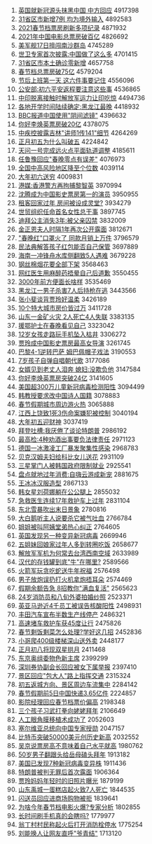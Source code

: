 1. [英国就新冠源头抹黑中国 中方回应](http://www.baidu.com/baidu?cl=3&tn=SE_baiduhomet8_jmjb7mjw&rsv_dl=fyb_top&fr=top1000&wd=%D3%A2%B9%FA%BE%CD%D0%C2%B9%DA%D4%B4%CD%B7%C4%A8%BA%DA%D6%D0%B9%FA%20%D6%D0%B7%BD%BB%D8%D3%A6) 4917398
1. [31省区市新增7例 均为境外输入](http://www.baidu.com/baidu?cl=3&tn=SE_baiduhomet8_jmjb7mjw&rsv_dl=fyb_top&fr=top1000&wd=31%CA%A1%C7%F8%CA%D0%D0%C2%D4%F67%C0%FD%20%BE%F9%CE%AA%BE%B3%CD%E2%CA%E4%C8%EB) 4892583
1. [2021春节档票房刷新多项纪录](http://www.baidu.com/baidu?cl=3&tn=SE_baiduhomet8_jmjb7mjw&rsv_dl=fyb_top&fr=top1000&wd=2021%B4%BA%BD%DA%B5%B5%C6%B1%B7%BF%CB%A2%D0%C2%B6%E0%CF%EE%BC%CD%C2%BC) 4871932
1. [2021年中国电影总票房破百亿](http://www.baidu.com/baidu?cl=3&tn=SE_baiduhomet8_jmjb7mjw&rsv_dl=fyb_top&fr=top1000&wd=2021%C4%EA%D6%D0%B9%FA%B5%E7%D3%B0%D7%DC%C6%B1%B7%BF%C6%C6%B0%D9%D2%DA) 4826692
1. [美军舰17日擅闯南沙群岛](http://www.baidu.com/baidu?cl=3&tn=SE_baiduhomet8_jmjb7mjw&rsv_dl=fyb_top&fr=top1000&wd=%C3%C0%BE%FC%BD%A217%C8%D5%C9%C3%B4%B3%C4%CF%C9%B3%C8%BA%B5%BA) 4745289
1. [世卫专家首次披露:中国做了这么多](http://www.baidu.com/baidu?cl=3&tn=SE_baiduhomet8_jmjb7mjw&rsv_dl=fyb_top&fr=top1000&wd=%CA%C0%CE%C0%D7%A8%BC%D2%CA%D7%B4%CE%C5%FB%C2%B6%3A%D6%D0%B9%FA%D7%F6%C1%CB%D5%E2%C3%B4%B6%E0) 4701415
1. [31省区市本土确诊零新增](http://www.baidu.com/baidu?cl=3&tn=SE_baiduhomet8_jmjb7mjw&rsv_dl=fyb_top&fr=top1000&wd=31%CA%A1%C7%F8%CA%D0%B1%BE%CD%C1%C8%B7%D5%EF%C1%E3%D0%C2%D4%F6) 4657758
1. [春节档总票房破75亿](http://www.baidu.com/baidu?cl=3&tn=SE_baiduhomet8_jmjb7mjw&rsv_dl=fyb_top&fr=top1000&wd=%B4%BA%BD%DA%B5%B5%D7%DC%C6%B1%B7%BF%C6%C675%D2%DA) 4579204
1. [节后上班第一天 这六件事要记住](http://www.baidu.com/baidu?cl=3&tn=SE_baiduhomet8_jmjb7mjw&rsv_dl=fyb_top&fr=top1000&wd=%BD%DA%BA%F3%C9%CF%B0%E0%B5%DA%D2%BB%CC%EC%20%D5%E2%C1%F9%BC%FE%CA%C2%D2%AA%BC%C7%D7%A1) 4556096
1. [公安部:初六平安返程要注意这些事](http://www.baidu.com/baidu?cl=3&tn=SE_baiduhomet8_jmjb7mjw&rsv_dl=fyb_top&fr=top1000&wd=%B9%AB%B0%B2%B2%BF%3A%B3%F5%C1%F9%C6%BD%B0%B2%B7%B5%B3%CC%D2%AA%D7%A2%D2%E2%D5%E2%D0%A9%CA%C2) 4536865
1. [中印脱离接触时解放军运力让印吃惊](http://www.baidu.com/baidu?cl=3&tn=SE_baiduhomet8_jmjb7mjw&rsv_dl=fyb_top&fr=top1000&wd=%D6%D0%D3%A1%CD%D1%C0%EB%BD%D3%B4%A5%CA%B1%BD%E2%B7%C5%BE%FC%D4%CB%C1%A6%C8%C3%D3%A1%B3%D4%BE%AA) 4494736
1. [各地开学时间陆续确定:黑龙江最晚](http://www.baidu.com/baidu?cl=3&tn=SE_baiduhomet8_jmjb7mjw&rsv_dl=fyb_top&fr=top1000&wd=%B8%F7%B5%D8%BF%AA%D1%A7%CA%B1%BC%E4%C2%BD%D0%F8%C8%B7%B6%A8%3A%BA%DA%C1%FA%BD%AD%D7%EE%CD%ED) 4418932
1. [BBC报道中国使用"阴间滤镜"](http://www.baidu.com/baidu?cl=3&tn=SE_baiduhomet8_jmjb7mjw&rsv_dl=fyb_top&fr=top1000&wd=BBC%B1%A8%B5%C0%D6%D0%B9%FA%CA%B9%D3%C3%22%D2%F5%BC%E4%C2%CB%BE%B5%22) 4396632
1. [你好李焕英票房破20亿](http://www.baidu.com/baidu?cl=3&tn=SE_baiduhomet8_jmjb7mjw&rsv_dl=fyb_top&fr=top1000&wd=%C4%E3%BA%C3%C0%EE%BB%C0%D3%A2%C6%B1%B7%BF%C6%C620%D2%DA) 4378075
1. [中疾控披露吉林"讲师1传141"细节](http://www.baidu.com/baidu?cl=3&tn=SE_baiduhomet8_jmjb7mjw&rsv_dl=fyb_top&fr=top1000&wd=%D6%D0%BC%B2%BF%D8%C5%FB%C2%B6%BC%AA%C1%D6%22%BD%B2%CA%A61%B4%AB141%22%CF%B8%BD%DA) 4264269
1. [正月初五为什么叫破五](http://www.baidu.com/baidu?cl=3&tn=SE_baiduhomet8_jmjb7mjw&rsv_dl=fyb_top&fr=top1000&wd=%D5%FD%D4%C2%B3%F5%CE%E5%CE%AA%CA%B2%C3%B4%BD%D0%C6%C6%CE%E5) 4224842
1. [天问一号完成远火点平面轨道调整](http://www.baidu.com/baidu?cl=3&tn=SE_baiduhomet8_jmjb7mjw&rsv_dl=fyb_top&fr=top1000&wd=%CC%EC%CE%CA%D2%BB%BA%C5%CD%EA%B3%C9%D4%B6%BB%F0%B5%E3%C6%BD%C3%E6%B9%EC%B5%C0%B5%F7%D5%FB) 4185611
1. [任鲁豫回应"春晚零点有误差"](http://www.baidu.com/baidu?cl=3&tn=SE_baiduhomet8_jmjb7mjw&rsv_dl=fyb_top&fr=top1000&wd=%C8%CE%C2%B3%D4%A5%BB%D8%D3%A6%22%B4%BA%CD%ED%C1%E3%B5%E3%D3%D0%CE%F3%B2%EE%22) 4076973
1. [全国中高风险地区降至个位数](http://www.baidu.com/baidu?cl=3&tn=SE_baiduhomet8_jmjb7mjw&rsv_dl=fyb_top&fr=top1000&wd=%C8%AB%B9%FA%D6%D0%B8%DF%B7%E7%CF%D5%B5%D8%C7%F8%BD%B5%D6%C1%B8%F6%CE%BB%CA%FD) 4039114
1. [大年初六送穷](http://www.baidu.com/baidu?cl=3&tn=SE_baiduhomet8_jmjb7mjw&rsv_dl=fyb_top&fr=top1000&wd=%B4%F3%C4%EA%B3%F5%C1%F9%CB%CD%C7%EE) 4009831
1. [港媒:香港警方再拘捕黎智英](http://www.baidu.com/baidu?cl=3&tn=SE_baiduhomet8_jmjb7mjw&rsv_dl=fyb_top&fr=top1000&wd=%B8%DB%C3%BD%3A%CF%E3%B8%DB%BE%AF%B7%BD%D4%D9%BE%D0%B2%B6%C0%E8%D6%C7%D3%A2) 3970994
1. [沈腾成为中国影史票房第一的演员](http://www.baidu.com/baidu?cl=3&tn=SE_baiduhomet8_jmjb7mjw&rsv_dl=fyb_top&fr=top1000&wd=%C9%F2%CC%DA%B3%C9%CE%AA%D6%D0%B9%FA%D3%B0%CA%B7%C6%B1%B7%BF%B5%DA%D2%BB%B5%C4%D1%DD%D4%B1) 3950955
1. [租客回家过年 房间被设成灵堂?](http://www.baidu.com/baidu?cl=3&tn=SE_baiduhomet8_jmjb7mjw&rsv_dl=fyb_top&fr=top1000&wd=%D7%E2%BF%CD%BB%D8%BC%D2%B9%FD%C4%EA%20%B7%BF%BC%E4%B1%BB%C9%E8%B3%C9%C1%E9%CC%C3%3F) 3934279
1. [世贸组织任命首名女性总干事](http://www.baidu.com/baidu?cl=3&tn=SE_baiduhomet8_jmjb7mjw&rsv_dl=fyb_top&fr=top1000&wd=%CA%C0%C3%B3%D7%E9%D6%AF%C8%CE%C3%FC%CA%D7%C3%FB%C5%AE%D0%D4%D7%DC%B8%C9%CA%C2) 3897745
1. [迪拜公主消失3年:被父亲囚禁](http://www.baidu.com/baidu?cl=3&tn=SE_baiduhomet8_jmjb7mjw&rsv_dl=fyb_top&fr=top1000&wd=%B5%CF%B0%DD%B9%AB%D6%F7%CF%FB%CA%A73%C4%EA%3A%B1%BB%B8%B8%C7%D7%C7%F4%BD%FB) 3832009
1. [金正恩夫人时隔1年再次公开露面](http://www.baidu.com/baidu?cl=3&tn=SE_baiduhomet8_jmjb7mjw&rsv_dl=fyb_top&fr=top1000&wd=%BD%F0%D5%FD%B6%F7%B7%F2%C8%CB%CA%B1%B8%F41%C4%EA%D4%D9%B4%CE%B9%AB%BF%AA%C2%B6%C3%E6) 3812671
1. ["春晚红"口罩火了 同款月销上万件](http://www.baidu.com/baidu?cl=3&tn=SE_baiduhomet8_jmjb7mjw&rsv_dl=fyb_top&fr=top1000&wd=%22%B4%BA%CD%ED%BA%EC%22%BF%DA%D5%D6%BB%F0%C1%CB%20%CD%AC%BF%EE%D4%C2%CF%FA%C9%CF%CD%F2%BC%FE) 3796579
1. [民法典解答孩子红包能否自己保管](http://www.baidu.com/baidu?cl=3&tn=SE_baiduhomet8_jmjb7mjw&rsv_dl=fyb_top&fr=top1000&wd=%C3%F1%B7%A8%B5%E4%BD%E2%B4%F0%BA%A2%D7%D3%BA%EC%B0%FC%C4%DC%B7%F1%D7%D4%BC%BA%B1%A3%B9%DC) 3697889
1. [海南一冲锋舟水库侧翻致5人遇难](http://www.baidu.com/baidu?cl=3&tn=SE_baiduhomet8_jmjb7mjw&rsv_dl=fyb_top&fr=top1000&wd=%BA%A3%C4%CF%D2%BB%B3%E5%B7%E6%D6%DB%CB%AE%BF%E2%B2%E0%B7%AD%D6%C25%C8%CB%D3%F6%C4%D1) 3679228
1. [钢丝棉烟花要全部下架](http://www.baidu.com/baidu?cl=3&tn=SE_baiduhomet8_jmjb7mjw&rsv_dl=fyb_top&fr=top1000&wd=%B8%D6%CB%BF%C3%DE%D1%CC%BB%A8%D2%AA%C8%AB%B2%BF%CF%C2%BC%DC) 3568463
1. [网红医生用麻醉药捂晕自己后道歉](http://www.baidu.com/baidu?cl=3&tn=SE_baiduhomet8_jmjb7mjw&rsv_dl=fyb_top&fr=top1000&wd=%CD%F8%BA%EC%D2%BD%C9%FA%D3%C3%C2%E9%D7%ED%D2%A9%CE%E6%D4%CE%D7%D4%BC%BA%BA%F3%B5%C0%C7%B8) 3550455
1. [3000年前方便面长啥样](http://www.baidu.com/baidu?cl=3&tn=SE_baiduhomet8_jmjb7mjw&rsv_dl=fyb_top&fr=top1000&wd=3000%C4%EA%C7%B0%B7%BD%B1%E3%C3%E6%B3%A4%C9%B6%D1%F9) 3535469
1. [黑龙江一男子杀害7人后持枪在逃](http://www.baidu.com/baidu?cl=3&tn=SE_baiduhomet8_jmjb7mjw&rsv_dl=fyb_top&fr=top1000&wd=%BA%DA%C1%FA%BD%AD%D2%BB%C4%D0%D7%D3%C9%B1%BA%A67%C8%CB%BA%F3%B3%D6%C7%B9%D4%DA%CC%D3) 3443566
1. [张小斐谈背贾玲好温柔](http://www.baidu.com/baidu?cl=3&tn=SE_baiduhomet8_jmjb7mjw&rsv_dl=fyb_top&fr=top1000&wd=%D5%C5%D0%A1%EC%B3%CC%B8%B1%B3%BC%D6%C1%E1%BA%C3%CE%C2%C8%E1) 3426189
1. [10个特大城市房价皆过万](http://www.baidu.com/baidu?cl=3&tn=SE_baiduhomet8_jmjb7mjw&rsv_dl=fyb_top&fr=top1000&wd=10%B8%F6%CC%D8%B4%F3%B3%C7%CA%D0%B7%BF%BC%DB%BD%D4%B9%FD%CD%F2) 3411728
1. [山东一金矿火灾 2人死亡4人失联](http://www.baidu.com/baidu?cl=3&tn=SE_baiduhomet8_jmjb7mjw&rsv_dl=fyb_top&fr=top1000&wd=%C9%BD%B6%AB%D2%BB%BD%F0%BF%F3%BB%F0%D4%D6%202%C8%CB%CB%C0%CD%F64%C8%CB%CA%A7%C1%AA) 3383135
1. [援鄂护士在春晚看见自己](http://www.baidu.com/baidu?cl=3&tn=SE_baiduhomet8_jmjb7mjw&rsv_dl=fyb_top&fr=top1000&wd=%D4%AE%B6%F5%BB%A4%CA%BF%D4%DA%B4%BA%CD%ED%BF%B4%BC%FB%D7%D4%BC%BA) 3323042
1. [12岁女孩走路玩手机坠入枯井](http://www.baidu.com/baidu?cl=3&tn=SE_baiduhomet8_jmjb7mjw&rsv_dl=fyb_top&fr=top1000&wd=12%CB%EA%C5%AE%BA%A2%D7%DF%C2%B7%CD%E6%CA%D6%BB%FA%D7%B9%C8%EB%BF%DD%BE%AE) 3306272
1. [贾玲成中国影史票房最高女导演](http://www.baidu.com/baidu?cl=3&tn=SE_baiduhomet8_jmjb7mjw&rsv_dl=fyb_top&fr=top1000&wd=%BC%D6%C1%E1%B3%C9%D6%D0%B9%FA%D3%B0%CA%B7%C6%B1%B7%BF%D7%EE%B8%DF%C5%AE%B5%BC%D1%DD) 3261745
1. [巴黎4-1逆转巴萨 姆巴佩帽子戏法](http://www.baidu.com/baidu?cl=3&tn=SE_baiduhomet8_jmjb7mjw&rsv_dl=fyb_top&fr=top1000&wd=%B0%CD%C0%E84-1%C4%E6%D7%AA%B0%CD%C8%F8%20%C4%B7%B0%CD%C5%E5%C3%B1%D7%D3%CF%B7%B7%A8) 3190553
1. [7岁孩子自弹自唱朝代歌](http://www.baidu.com/baidu?cl=3&tn=SE_baiduhomet8_jmjb7mjw&rsv_dl=fyb_top&fr=top1000&wd=7%CB%EA%BA%A2%D7%D3%D7%D4%B5%AF%D7%D4%B3%AA%B3%AF%B4%FA%B8%E8) 3177086
1. [女婿见到老丈人泪奔 媳妇:没欺负他](http://www.baidu.com/baidu?cl=3&tn=SE_baiduhomet8_jmjb7mjw&rsv_dl=fyb_top&fr=top1000&wd=%C5%AE%D0%F6%BC%FB%B5%BD%C0%CF%D5%C9%C8%CB%C0%E1%B1%BC%20%CF%B1%B8%BE%3A%C3%BB%C6%DB%B8%BA%CB%FB) 3147584
1. [你好李焕英票房突破24亿](http://www.baidu.com/baidu?cl=3&tn=SE_baiduhomet8_jmjb7mjw&rsv_dl=fyb_top&fr=top1000&wd=%C4%E3%BA%C3%C0%EE%BB%C0%D3%A2%C6%B1%B7%BF%CD%BB%C6%C624%D2%DA) 3141605
1. [美国超300万儿童新冠病毒检测阳性](http://www.baidu.com/baidu?cl=3&tn=SE_baiduhomet8_jmjb7mjw&rsv_dl=fyb_top&fr=top1000&wd=%C3%C0%B9%FA%B3%AC300%CD%F2%B6%F9%CD%AF%D0%C2%B9%DA%B2%A1%B6%BE%BC%EC%B2%E2%D1%F4%D0%D4) 3094499
1. [韩教授要求改中国诗人国籍](http://www.baidu.com/baidu?cl=3&tn=SE_baiduhomet8_jmjb7mjw&rsv_dl=fyb_top&fr=top1000&wd=%BA%AB%BD%CC%CA%DA%D2%AA%C7%F3%B8%C4%D6%D0%B9%FA%CA%AB%C8%CB%B9%FA%BC%AE) 3078883
1. [春节假期城市周边游火热](http://www.baidu.com/baidu?cl=3&tn=SE_baiduhomet8_jmjb7mjw&rsv_dl=fyb_top&fr=top1000&wd=%B4%BA%BD%DA%BC%D9%C6%DA%B3%C7%CA%D0%D6%DC%B1%DF%D3%CE%BB%F0%C8%C8) 3065888
1. [江西上饶致1死3伤命案嫌犯被控制](http://www.baidu.com/baidu?cl=3&tn=SE_baiduhomet8_jmjb7mjw&rsv_dl=fyb_top&fr=top1000&wd=%BD%AD%CE%F7%C9%CF%C8%C4%D6%C21%CB%C03%C9%CB%C3%FC%B0%B8%CF%D3%B7%B8%B1%BB%BF%D8%D6%C6) 3040194
1. [大年初五迎财神](http://www.baidu.com/baidu?cl=3&tn=SE_baiduhomet8_jmjb7mjw&rsv_dl=fyb_top&fr=top1000&wd=%B4%F3%C4%EA%B3%F5%CE%E5%D3%AD%B2%C6%C9%F1) 3037419
1. [拜登吐槽:我厌倦了谈论特朗普](http://www.baidu.com/baidu?cl=3&tn=SE_baiduhomet8_jmjb7mjw&rsv_dl=fyb_top&fr=top1000&wd=%B0%DD%B5%C7%CD%C2%B2%DB%3A%CE%D2%D1%E1%BE%EB%C1%CB%CC%B8%C2%DB%CC%D8%C0%CA%C6%D5) 2986192
1. [最高检:4种劝酒出事要负法律责任](http://www.baidu.com/baidu?cl=3&tn=SE_baiduhomet8_jmjb7mjw&rsv_dl=fyb_top&fr=top1000&wd=%D7%EE%B8%DF%BC%EC%3A4%D6%D6%C8%B0%BE%C6%B3%F6%CA%C2%D2%AA%B8%BA%B7%A8%C2%C9%D4%F0%C8%CE) 2971123
1. [德国一冰激凌工厂暴发聚集性感染](http://www.baidu.com/baidu?cl=3&tn=SE_baiduhomet8_jmjb7mjw&rsv_dl=fyb_top&fr=top1000&wd=%B5%C2%B9%FA%D2%BB%B1%F9%BC%A4%C1%E8%B9%A4%B3%A7%B1%A9%B7%A2%BE%DB%BC%AF%D0%D4%B8%D0%C8%BE) 2968783
1. [贝克汉姆夫妇给科比女儿送花](http://www.baidu.com/baidu?cl=3&tn=SE_baiduhomet8_jmjb7mjw&rsv_dl=fyb_top&fr=top1000&wd=%B1%B4%BF%CB%BA%BA%C4%B7%B7%F2%B8%BE%B8%F8%BF%C6%B1%C8%C5%AE%B6%F9%CB%CD%BB%A8) 2931109
1. [三星掌门人被韩国政府限制就业](http://www.baidu.com/baidu?cl=3&tn=SE_baiduhomet8_jmjb7mjw&rsv_dl=fyb_top&fr=top1000&wd=%C8%FD%D0%C7%D5%C6%C3%C5%C8%CB%B1%BB%BA%AB%B9%FA%D5%FE%B8%AE%CF%DE%D6%C6%BE%CD%D2%B5) 2925541
1. [盘点就地过年消费:自嗨云游成新宠](http://www.baidu.com/baidu?cl=3&tn=SE_baiduhomet8_jmjb7mjw&rsv_dl=fyb_top&fr=top1000&wd=%C5%CC%B5%E3%BE%CD%B5%D8%B9%FD%C4%EA%CF%FB%B7%D1%3A%D7%D4%E0%CB%D4%C6%D3%CE%B3%C9%D0%C2%B3%E8) 2881675
1. [王冰冰汉服造型](http://www.baidu.com/baidu?cl=3&tn=SE_baiduhomet8_jmjb7mjw&rsv_dl=fyb_top&fr=top1000&wd=%CD%F5%B1%F9%B1%F9%BA%BA%B7%FE%D4%EC%D0%CD) 2867133
1. [韩女星刘荷娜躺在公公腿上](http://www.baidu.com/baidu?cl=3&tn=SE_baiduhomet8_jmjb7mjw&rsv_dl=fyb_top&fr=top1000&wd=%BA%AB%C5%AE%D0%C7%C1%F5%BA%C9%C4%C8%CC%C9%D4%DA%B9%AB%B9%AB%CD%C8%C9%CF) 2855032
1. [急救医生连续17年救护车上过年](http://www.baidu.com/baidu?cl=3&tn=SE_baiduhomet8_jmjb7mjw&rsv_dl=fyb_top&fr=top1000&wd=%BC%B1%BE%C8%D2%BD%C9%FA%C1%AC%D0%F817%C4%EA%BE%C8%BB%A4%B3%B5%C9%CF%B9%FD%C4%EA) 2831104
1. [东北雪暴吹出末日景象](http://www.baidu.com/baidu?cl=3&tn=SE_baiduhomet8_jmjb7mjw&rsv_dl=fyb_top&fr=top1000&wd=%B6%AB%B1%B1%D1%A9%B1%A9%B4%B5%B3%F6%C4%A9%C8%D5%BE%B0%CF%F3) 2780816
1. [大白鹅听主人说要杀它被气吐血](http://www.baidu.com/baidu?cl=3&tn=SE_baiduhomet8_jmjb7mjw&rsv_dl=fyb_top&fr=top1000&wd=%B4%F3%B0%D7%B6%EC%CC%FD%D6%F7%C8%CB%CB%B5%D2%AA%C9%B1%CB%FC%B1%BB%C6%F8%CD%C2%D1%AA) 2766784
1. [姐姐被叫阿姨堂弟热心纠正](http://www.baidu.com/baidu?cl=3&tn=SE_baiduhomet8_jmjb7mjw&rsv_dl=fyb_top&fr=top1000&wd=%BD%E3%BD%E3%B1%BB%BD%D0%B0%A2%D2%CC%CC%C3%B5%DC%C8%C8%D0%C4%BE%C0%D5%FD) 2764605
1. [英国发现另一种变异新冠病毒](http://www.baidu.com/baidu?cl=3&tn=SE_baiduhomet8_jmjb7mjw&rsv_dl=fyb_top&fr=top1000&wd=%D3%A2%B9%FA%B7%A2%CF%D6%C1%ED%D2%BB%D6%D6%B1%E4%D2%EC%D0%C2%B9%DA%B2%A1%B6%BE) 2669946
1. [五姐妹回娘家过年人多到转圈吃饭](http://www.baidu.com/baidu?cl=3&tn=SE_baiduhomet8_jmjb7mjw&rsv_dl=fyb_top&fr=top1000&wd=%CE%E5%BD%E3%C3%C3%BB%D8%C4%EF%BC%D2%B9%FD%C4%EA%C8%CB%B6%E0%B5%BD%D7%AA%C8%A6%B3%D4%B7%B9) 2658677
1. [解放军军机为何常去台湾西南空域](http://www.baidu.com/baidu?cl=3&tn=SE_baiduhomet8_jmjb7mjw&rsv_dl=fyb_top&fr=top1000&wd=%BD%E2%B7%C5%BE%FC%BE%FC%BB%FA%CE%AA%BA%CE%B3%A3%C8%A5%CC%A8%CD%E5%CE%F7%C4%CF%BF%D5%D3%F2) 2633989
1. [汉代的存钱罐到底"牛"在哪里?](http://www.baidu.com/baidu?cl=3&tn=SE_baiduhomet8_jmjb7mjw&rsv_dl=fyb_top&fr=top1000&wd=%BA%BA%B4%FA%B5%C4%B4%E6%C7%AE%B9%DE%B5%BD%B5%D7%22%C5%A3%22%D4%DA%C4%C4%C0%EF%3F) 2589566
1. [火箭军玩贪吃蛇送牛年祝福](http://www.baidu.com/baidu?cl=3&tn=SE_baiduhomet8_jmjb7mjw&rsv_dl=fyb_top&fr=top1000&wd=%BB%F0%BC%FD%BE%FC%CD%E6%CC%B0%B3%D4%C9%DF%CB%CD%C5%A3%C4%EA%D7%A3%B8%A3) 2576498
1. [男子放炮误扔打火机拿炮捂耳朵](http://www.baidu.com/baidu?cl=3&tn=SE_baiduhomet8_jmjb7mjw&rsv_dl=fyb_top&fr=top1000&wd=%C4%D0%D7%D3%B7%C5%C5%DA%CE%F3%C8%D3%B4%F2%BB%F0%BB%FA%C4%C3%C5%DA%CE%E6%B6%FA%B6%E4) 2574469
1. [假期余额告急 8招教你"满血复活"](http://www.baidu.com/baidu?cl=3&tn=SE_baiduhomet8_jmjb7mjw&rsv_dl=fyb_top&fr=top1000&wd=%BC%D9%C6%DA%D3%E0%B6%EE%B8%E6%BC%B1%208%D5%D0%BD%CC%C4%E3%22%C2%FA%D1%AA%B8%B4%BB%EE%22) 2565623
1. [24岁消防员和八旬外婆拍婚纱照](http://www.baidu.com/baidu?cl=3&tn=SE_baiduhomet8_jmjb7mjw&rsv_dl=fyb_top&fr=top1000&wd=24%CB%EA%CF%FB%B7%C0%D4%B1%BA%CD%B0%CB%D1%AE%CD%E2%C6%C5%C5%C4%BB%E9%C9%B4%D5%D5) 2523371
1. [英亚马逊近4千员工被误告核酸阳性](http://www.baidu.com/baidu?cl=3&tn=SE_baiduhomet8_jmjb7mjw&rsv_dl=fyb_top&fr=top1000&wd=%D3%A2%D1%C7%C2%ED%D1%B7%BD%FC4%C7%A7%D4%B1%B9%A4%B1%BB%CE%F3%B8%E6%BA%CB%CB%E1%D1%F4%D0%D4) 2498931
1. [丰田汽车宣布半数生产线停产](http://www.baidu.com/baidu?cl=3&tn=SE_baiduhomet8_jmjb7mjw&rsv_dl=fyb_top&fr=top1000&wd=%B7%E1%CC%EF%C6%FB%B3%B5%D0%FB%B2%BC%B0%EB%CA%FD%C9%FA%B2%FA%CF%DF%CD%A3%B2%FA) 2486321
1. [高速堵车救护车获45度让行](http://www.baidu.com/baidu?cl=3&tn=SE_baiduhomet8_jmjb7mjw&rsv_dl=fyb_top&fr=top1000&wd=%B8%DF%CB%D9%B6%C2%B3%B5%BE%C8%BB%A4%B3%B5%BB%F145%B6%C8%C8%C3%D0%D0) 2475826
1. [春节剩饭剩菜怎么处理?学好这几招](http://www.baidu.com/baidu?cl=3&tn=SE_baiduhomet8_jmjb7mjw&rsv_dl=fyb_top&fr=top1000&wd=%B4%BA%BD%DA%CA%A3%B7%B9%CA%A3%B2%CB%D4%F5%C3%B4%B4%A6%C0%ED%3F%D1%A7%BA%C3%D5%E2%BC%B8%D5%D0) 2452836
1. [小哥爬400级楼梯深山送外卖](http://www.baidu.com/baidu?cl=3&tn=SE_baiduhomet8_jmjb7mjw&rsv_dl=fyb_top&fr=top1000&wd=%D0%A1%B8%E7%C5%C0400%BC%B6%C2%A5%CC%DD%C9%EE%C9%BD%CB%CD%CD%E2%C2%F4) 2448177
1. [正月初八将现双星拱月](http://www.baidu.com/baidu?cl=3&tn=SE_baiduhomet8_jmjb7mjw&rsv_dl=fyb_top&fr=top1000&wd=%D5%FD%D4%C2%B3%F5%B0%CB%BD%AB%CF%D6%CB%AB%D0%C7%B9%B0%D4%C2) 2411468
1. [东京奥组委物色新主席](http://www.baidu.com/baidu?cl=3&tn=SE_baiduhomet8_jmjb7mjw&rsv_dl=fyb_top&fr=top1000&wd=%B6%AB%BE%A9%B0%C2%D7%E9%CE%AF%CE%EF%C9%AB%D0%C2%D6%F7%CF%AF) 2399299
1. [深圳券协副会长回应被女下属举报](http://www.baidu.com/baidu?cl=3&tn=SE_baiduhomet8_jmjb7mjw&rsv_dl=fyb_top&fr=top1000&wd=%C9%EE%DB%DA%C8%AF%D0%AD%B8%B1%BB%E1%B3%A4%BB%D8%D3%A6%B1%BB%C5%AE%CF%C2%CA%F4%BE%D9%B1%A8) 2397410
1. [景区回应"包大人"路上指挥交通](http://www.baidu.com/baidu?cl=3&tn=SE_baiduhomet8_jmjb7mjw&rsv_dl=fyb_top&fr=top1000&wd=%BE%B0%C7%F8%BB%D8%D3%A6%22%B0%FC%B4%F3%C8%CB%22%C2%B7%C9%CF%D6%B8%BB%D3%BD%BB%CD%A8) 2315324
1. [初五返城方向、景区周边车流集中](http://www.baidu.com/baidu?cl=3&tn=SE_baiduhomet8_jmjb7mjw&rsv_dl=fyb_top&fr=top1000&wd=%B3%F5%CE%E5%B7%B5%B3%C7%B7%BD%CF%F2%A1%A2%BE%B0%C7%F8%D6%DC%B1%DF%B3%B5%C1%F7%BC%AF%D6%D0) 2284142
1. [春节假期前5日中国快递3.65亿件](http://www.baidu.com/baidu?cl=3&tn=SE_baiduhomet8_jmjb7mjw&rsv_dl=fyb_top&fr=top1000&wd=%B4%BA%BD%DA%BC%D9%C6%DA%C7%B05%C8%D5%D6%D0%B9%FA%BF%EC%B5%DD3.65%D2%DA%BC%FE) 2224857
1. [影院经理回应春节档票价偏高](http://www.baidu.com/baidu?cl=3&tn=SE_baiduhomet8_jmjb7mjw&rsv_dl=fyb_top&fr=top1000&wd=%D3%B0%D4%BA%BE%AD%C0%ED%BB%D8%D3%A6%B4%BA%BD%DA%B5%B5%C6%B1%BC%DB%C6%AB%B8%DF) 2198348
1. [三个孩子习武打拳向姥姥拜年](http://www.baidu.com/baidu?cl=3&tn=SE_baiduhomet8_jmjb7mjw&rsv_dl=fyb_top&fr=top1000&wd=%C8%FD%B8%F6%BA%A2%D7%D3%CF%B0%CE%E4%B4%F2%C8%AD%CF%F2%C0%D1%C0%D1%B0%DD%C4%EA) 2106649
1. [人工眼角膜移植术成功了](http://www.baidu.com/baidu?cl=3&tn=SE_baiduhomet8_jmjb7mjw&rsv_dl=fyb_top&fr=top1000&wd=%C8%CB%B9%A4%D1%DB%BD%C7%C4%A4%D2%C6%D6%B2%CA%F5%B3%C9%B9%A6%C1%CB) 2052603
1. [塞尔维亚总统向中国专家授勋](http://www.baidu.com/baidu?cl=3&tn=SE_baiduhomet8_jmjb7mjw&rsv_dl=fyb_top&fr=top1000&wd=%C8%FB%B6%FB%CE%AC%D1%C7%D7%DC%CD%B3%CF%F2%D6%D0%B9%FA%D7%A8%BC%D2%CA%DA%D1%AB) 2047157
1. [比特币突破50000美元创历史新高](http://www.baidu.com/baidu?cl=3&tn=SE_baiduhomet8_jmjb7mjw&rsv_dl=fyb_top&fr=top1000&wd=%B1%C8%CC%D8%B1%D2%CD%BB%C6%C650000%C3%C0%D4%AA%B4%B4%C0%FA%CA%B7%D0%C2%B8%DF) 2032552
1. [吴京说票房高不意味着自己水平就高](http://www.baidu.com/baidu?cl=3&tn=SE_baiduhomet8_jmjb7mjw&rsv_dl=fyb_top&fr=top1000&wd=%CE%E2%BE%A9%CB%B5%C6%B1%B7%BF%B8%DF%B2%BB%D2%E2%CE%B6%D7%C5%D7%D4%BC%BA%CB%AE%C6%BD%BE%CD%B8%DF) 1980762
1. [50岁男子翻跟头给岳母磕头拜年](http://www.baidu.com/baidu?cl=3&tn=SE_baiduhomet8_jmjb7mjw&rsv_dl=fyb_top&fr=top1000&wd=50%CB%EA%C4%D0%D7%D3%B7%AD%B8%FA%CD%B7%B8%F8%D4%C0%C4%B8%BF%C4%CD%B7%B0%DD%C4%EA) 1913182
1. [美国已发现7种新冠病毒变异株](http://www.baidu.com/baidu?cl=3&tn=SE_baiduhomet8_jmjb7mjw&rsv_dl=fyb_top&fr=top1000&wd=%C3%C0%B9%FA%D2%D1%B7%A2%CF%D67%D6%D6%D0%C2%B9%DA%B2%A1%B6%BE%B1%E4%D2%EC%D6%EA) 1911436
1. [特朗普被判无罪后首次露面](http://www.baidu.com/baidu?cl=3&tn=SE_baiduhomet8_jmjb7mjw&rsv_dl=fyb_top&fr=top1000&wd=%CC%D8%C0%CA%C6%D5%B1%BB%C5%D0%CE%DE%D7%EF%BA%F3%CA%D7%B4%CE%C2%B6%C3%E6) 1906364
1. [贾玲妈妈年轻时的旧照片曝光](http://www.baidu.com/baidu?cl=3&tn=SE_baiduhomet8_jmjb7mjw&rsv_dl=fyb_top&fr=top1000&wd=%BC%D6%C1%E1%C2%E8%C2%E8%C4%EA%C7%E1%CA%B1%B5%C4%BE%C9%D5%D5%C6%AC%C6%D8%B9%E2) 1879199
1. [山东禹城一蛋糕店起火致7人死亡](http://www.baidu.com/baidu?cl=3&tn=SE_baiduhomet8_jmjb7mjw&rsv_dl=fyb_top&fr=top1000&wd=%C9%BD%B6%AB%D3%ED%B3%C7%D2%BB%B5%B0%B8%E2%B5%EA%C6%F0%BB%F0%D6%C27%C8%CB%CB%C0%CD%F6) 1844535
1. [闪送员回应进商场购物被拒](http://www.baidu.com/baidu?cl=3&tn=SE_baiduhomet8_jmjb7mjw&rsv_dl=fyb_top&fr=top1000&wd=%C9%C1%CB%CD%D4%B1%BB%D8%D3%A6%BD%F8%C9%CC%B3%A1%B9%BA%CE%EF%B1%BB%BE%DC) 1839641
1. [为啥今年春节档电影火爆?专家分析](http://www.baidu.com/baidu?cl=3&tn=SE_baiduhomet8_jmjb7mjw&rsv_dl=fyb_top&fr=top1000&wd=%CE%AA%C9%B6%BD%F1%C4%EA%B4%BA%BD%DA%B5%B5%B5%E7%D3%B0%BB%F0%B1%AC%3F%D7%A8%BC%D2%B7%D6%CE%F6) 1802855
1. [长时间刷手机真的会瞎吗?](http://www.baidu.com/baidu?cl=3&tn=SE_baiduhomet8_jmjb7mjw&rsv_dl=fyb_top&fr=top1000&wd=%B3%A4%CA%B1%BC%E4%CB%A2%CA%D6%BB%FA%D5%E6%B5%C4%BB%E1%CF%B9%C2%F0%3F) 1779977
1. [翁丁村村民称起火后打开消防栓停水](http://www.baidu.com/baidu?cl=3&tn=SE_baiduhomet8_jmjb7mjw&rsv_dl=fyb_top&fr=top1000&wd=%CE%CC%B6%A1%B4%E5%B4%E5%C3%F1%B3%C6%C6%F0%BB%F0%BA%F3%B4%F2%BF%AA%CF%FB%B7%C0%CB%A8%CD%A3%CB%AE) 1775254
1. [刘能换人让网友直呼"爷青结"](http://www.baidu.com/baidu?cl=3&tn=SE_baiduhomet8_jmjb7mjw&rsv_dl=fyb_top&fr=top1000&wd=%C1%F5%C4%DC%BB%BB%C8%CB%C8%C3%CD%F8%D3%D1%D6%B1%BA%F4%22%D2%AF%C7%E0%BD%E1%22) 1713120